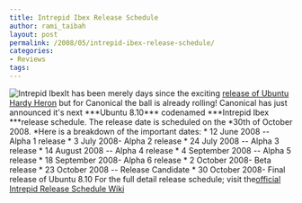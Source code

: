```yaml
---
title: Intrepid Ibex Release Schedule
author: rami_taibah
layout: post
permalink: /2008/05/intrepid-ibex-release-schedule/
categories:
- Reviews
tags: 
---
```

![Intrepid Ibex](/blog/wp-content/uploads/2008/05/horned_ibex-160x300.jpg)It has been merely days since the exciting [release of Ubuntu Hardy Heron](/blog/linux-general/ubuntu-hardy-heron-a-first-look/) but for Canonical the ball is already rolling! Canonical has just announced it's next \*\*\*Ubuntu 8.10\*\*\* codenamed \*\*\*Intrepid Ibex \*\*\*release schedule. The release date is scheduled on the \*30th of October 2008\. \*Here is a breakdown of the important dates:
\* 12 June 2008 -- Alpha 1 release
\* 3 July 2008- Alpha 2 release
\* 24 July 2008 -- Alpha 3 release
\* 14 August 2008 -- Alpha 4 release
\* 4 September 2008 -- Alpha 5 release
\* 18 September 2008- Alpha 6 release
\* 2 October 2008- Beta release
\* 23 October 2008 -- Release Candidate
\* 30 October 2008- Final release of Ubuntu 8.10
For the full detail release schedule; visit the[official Intrepid Release Schedule Wiki](https://wiki.ubuntu.com/IntrepidReleaseSchedule)